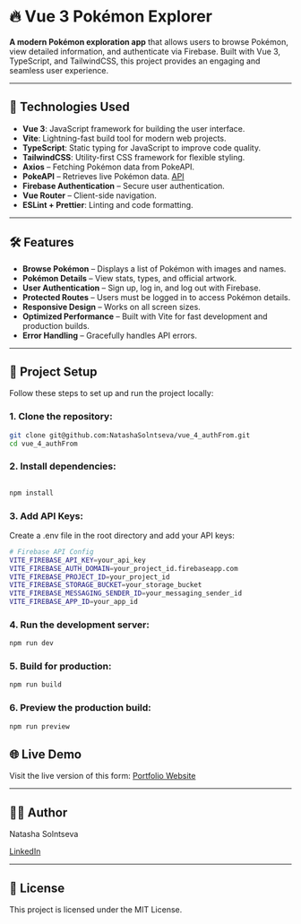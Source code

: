# 🔥 Vue 3 Pokémon Explorer

**A modern Pokémon exploration app** that allows users to browse Pokémon, view detailed information, and authenticate via Firebase. Built with Vue 3, TypeScript, and TailwindCSS, this project provides an engaging and seamless user experience.

---

## 🚀 Technologies Used

- **Vue 3**: JavaScript framework for building the user interface.
- **Vite**: Lightning-fast build tool for modern web projects.
- **TypeScript**: Static typing for JavaScript to improve code quality.
- **TailwindCSS**: Utility-first CSS framework for flexible styling.
- **Axios** – Fetching Pokémon data from PokeAPI.
- **PokeAPI** – Retrieves live Pokémon data. [API](https://pokeapi.co/)
- **Firebase Authentication** – Secure user authentication.
- **Vue Router** – Client-side navigation.
- **ESLint + Prettier**: Linting and code formatting.

---

## 🛠️ Features

- **Browse Pokémon** – Displays a list of Pokémon with images and names.
- **Pokémon Details** – View stats, types, and official artwork.
- **User Authentication** – Sign up, log in, and log out with Firebase.
- **Protected Routes** – Users must be logged in to access Pokémon details.
- **Responsive Design** – Works on all screen sizes.
- **Optimized Performance** – Built with Vite for fast development and production builds.
- **Error Handling** – Gracefully handles API errors.

---

## 🔧 Project Setup

Follow these steps to set up and run the project locally:

### 1. Clone the repository:

```bash
git clone git@github.com:NatashaSolntseva/vue_4_authFrom.git
cd vue_4_authFrom
```

### 2. Install dependencies:

```bash

npm install

```

### 3. Add API Keys:

Create a .env file in the root directory and add your API keys:

```bash
# Firebase API Config
VITE_FIREBASE_API_KEY=your_api_key
VITE_FIREBASE_AUTH_DOMAIN=your_project_id.firebaseapp.com
VITE_FIREBASE_PROJECT_ID=your_project_id
VITE_FIREBASE_STORAGE_BUCKET=your_storage_bucket
VITE_FIREBASE_MESSAGING_SENDER_ID=your_messaging_sender_id
VITE_FIREBASE_APP_ID=your_app_id
```

### 4. Run the development server:

```bash
npm run dev

```

### 5. Build for production:

```bash
npm run build
```

### 6. Preview the production build:

```bash
npm run preview
```

## 🌐 Live Demo

Visit the live version of this form: [Portfolio Website](https://pokemonizer.netlify.app/)

---

## 👩‍💻 Author

Natasha Solntseva

[LinkedIn](https://www.linkedin.com/in/natalia-shmatenko-2766b830)

---

## 📜 License

This project is licensed under the MIT License.
